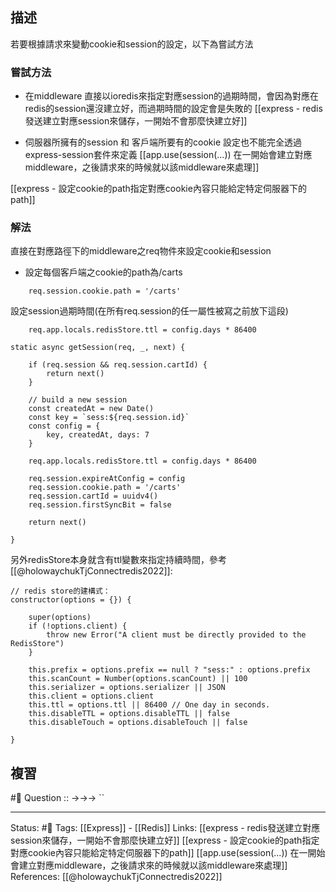 


## 描述

若要根據請求來變動cookie和session的設定，以下為嘗試方法
### 嘗試方法
- 在middleware 直接以ioredis來指定對應session的過期時間，會因為對應在redis的session還沒建立好，而過期時間的設定會是失敗的
[[express - redis發送建立對應session來儲存，一開始不會那麼快建立好]]

-  伺服器所擁有的session 和 客戶端所要有的cookie 設定也不能完全透過express-session套件來定義
[[app.use(session(...)) 在一開始會建立對應middleware，之後請求來的時候就以該middleware來處理]]


[[express - 設定cookie的path指定對應cookie內容只能給定特定伺服器下的path]]


### 解法
直接在對應路徑下的middleware之req物件來設定cookie和session

- 設定每個客戶端之cookie的path為/carts 
```
	req.session.cookie.path = '/carts'
```
設定session過期時間(在所有req.session的任一屬性被寫之前放下這段)
```
	req.app.locals.redisStore.ttl = config.days * 86400
```




```
static async getSession(req, _, next) {

	if (req.session && req.session.cartId) {
		return next()
	}

	// build a new session
	const createdAt = new Date()
	const key = `sess:${req.session.id}`
	const config = {
		key, createdAt, days: 7
	}

	req.app.locals.redisStore.ttl = config.days * 86400

	req.session.expireAtConfig = config
	req.session.cookie.path = '/carts'
	req.session.cartId = uuidv4()
	req.session.firstSyncBit = false

	return next()

}

```


另外redisStore本身就含有ttl變數來指定持續時間，參考[[@holowaychukTjConnectredis2022]]:

```
// redis store的建構式：
constructor(options = {}) {

	super(options)
	if (!options.client) {
		throw new Error("A client must be directly provided to the RedisStore")
	}

	this.prefix = options.prefix == null ? "sess:" : options.prefix
	this.scanCount = Number(options.scanCount) || 100
	this.serializer = options.serializer || JSON
	this.client = options.client
	this.ttl = options.ttl || 86400 // One day in seconds.
	this.disableTTL = options.disableTTL || false
	this.disableTouch = options.disableTouch || false

}
```



## 複習
#🧠 Question :: ->->-> ``

---
Status: #🌱 
Tags:
[[Express]] - [[Redis]]
Links:
[[express - redis發送建立對應session來儲存，一開始不會那麼快建立好]]
[[express - 設定cookie的path指定對應cookie內容只能給定特定伺服器下的path]]
[[app.use(session(...)) 在一開始會建立對應middleware，之後請求來的時候就以該middleware來處理]]
References:
[[@holowaychukTjConnectredis2022]]